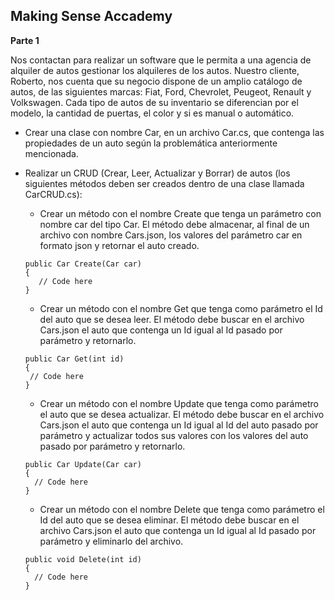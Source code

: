 ## Making Sense Accademy

**Parte 1**

Nos contactan para realizar un software que le permita a una agencia de alquiler de autos gestionar los alquileres de los autos. Nuestro cliente, Roberto, nos cuenta que su negocio dispone de un amplio catálogo de autos, de las siguientes marcas: Fiat, Ford, Chevrolet, Peugeot, Renault y Volkswagen. Cada tipo de autos de su inventario se diferencian por el modelo, la cantidad de puertas, el color y si es manual o automático.

- Crear una clase con nombre Car, en un archivo Car.cs, que contenga las propiedades de un auto según la problemática anteriormente mencionada.

- Realizar un CRUD (Crear, Leer, Actualizar y Borrar) de autos (los siguientes métodos deben ser creados dentro de una clase llamada CarCRUD.cs):
  - Crear un método con el nombre Create que tenga un parámetro con nombre car del tipo Car. El método debe almacenar, al final de un archivo con nombre Cars.json, los valores del parámetro car en formato json y retornar el auto creado.
  <pre><code>public Car Create(Car car)
  {
     // Code here
  }</code></pre>

  - Crear un método con el nombre Get que tenga como parámetro el Id del auto que se desea leer. El método debe buscar en el archivo Cars.json el auto que contenga un Id igual al Id pasado por parámetro y retornarlo.
  <pre><code>public Car Get(int id) 
  {
   // Code here
  } </code></pre>

  - Crear un método con el nombre Update que tenga como parámetro el auto que se desea actualizar. El método debe buscar en el archivo Cars.json el auto que contenga un Id igual al Id del auto pasado por parámetro y actualizar todos sus valores con los valores del auto pasado por parámetro y retornarlo.
  <pre><code>public Car Update(Car car)
  {
    // Code here
  }</code></pre>

  - Crear un método con el nombre Delete que tenga como parámetro el Id del auto que se desea eliminar. El método debe buscar en el archivo Cars.json el auto que contenga un Id igual al Id pasado por parámetro y eliminarlo del archivo.
  <pre><code>public void Delete(int id)
  {
    // Code here
  }</code></pre>

